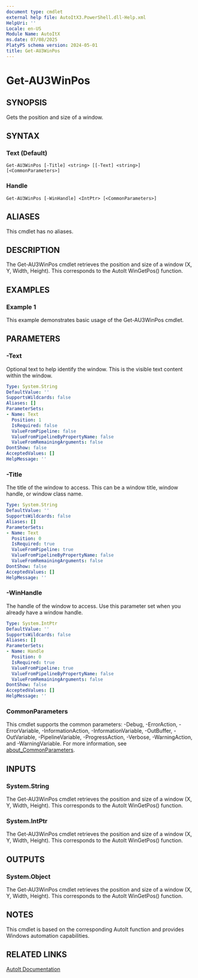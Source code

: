 ```yaml
---
document type: cmdlet
external help file: AutoItX3.PowerShell.dll-Help.xml
HelpUri: ''
Locale: en-US
Module Name: AutoItX
ms.date: 07/08/2025
PlatyPS schema version: 2024-05-01
title: Get-AU3WinPos
---
```


# Get-AU3WinPos

## SYNOPSIS

Gets the position and size of a window.

## SYNTAX

### Text (Default)

```
Get-AU3WinPos [-Title] <string> [[-Text] <string>] [<CommonParameters>]
```

### Handle

```
Get-AU3WinPos [-WinHandle] <IntPtr> [<CommonParameters>]
```

## ALIASES

This cmdlet has no aliases.

## DESCRIPTION

The Get-AU3WinPos cmdlet retrieves the position and size of a window (X, Y, Width, Height). This corresponds to the AutoIt WinGetPos() function.

## EXAMPLES

### Example 1

This example demonstrates basic usage of the Get-AU3WinPos cmdlet.

## PARAMETERS

### -Text

Optional text to help identify the window. This is the visible text content within the window.

```yaml
Type: System.String
DefaultValue: ''
SupportsWildcards: false
Aliases: []
ParameterSets:
- Name: Text
  Position: 1
  IsRequired: false
  ValueFromPipeline: false
  ValueFromPipelineByPropertyName: false
  ValueFromRemainingArguments: false
DontShow: false
AcceptedValues: []
HelpMessage: ''
```

### -Title

The title of the window to access. This can be a window title, window handle, or window class name.

```yaml
Type: System.String
DefaultValue: ''
SupportsWildcards: false
Aliases: []
ParameterSets:
- Name: Text
  Position: 0
  IsRequired: true
  ValueFromPipeline: true
  ValueFromPipelineByPropertyName: false
  ValueFromRemainingArguments: false
DontShow: false
AcceptedValues: []
HelpMessage: ''
```

### -WinHandle

The handle of the window to access. Use this parameter set when you already have a window handle.

```yaml
Type: System.IntPtr
DefaultValue: ''
SupportsWildcards: false
Aliases: []
ParameterSets:
- Name: Handle
  Position: 0
  IsRequired: true
  ValueFromPipeline: true
  ValueFromPipelineByPropertyName: false
  ValueFromRemainingArguments: false
DontShow: false
AcceptedValues: []
HelpMessage: ''
```

### CommonParameters

This cmdlet supports the common parameters: -Debug, -ErrorAction, -ErrorVariable,
-InformationAction, -InformationVariable, -OutBuffer, -OutVariable, -PipelineVariable,
-ProgressAction, -Verbose, -WarningAction, and -WarningVariable. For more information, see
[about_CommonParameters](https://go.microsoft.com/fwlink/?LinkID=113216).

## INPUTS

### System.String

The Get-AU3WinPos cmdlet retrieves the position and size of a window (X, Y, Width, Height). This corresponds to the AutoIt WinGetPos() function.

### System.IntPtr

The Get-AU3WinPos cmdlet retrieves the position and size of a window (X, Y, Width, Height). This corresponds to the AutoIt WinGetPos() function.

## OUTPUTS

### System.Object

The Get-AU3WinPos cmdlet retrieves the position and size of a window (X, Y, Width, Height). This corresponds to the AutoIt WinGetPos() function.

## NOTES

This cmdlet is based on the corresponding AutoIt function and provides Windows automation capabilities.

## RELATED LINKS

[AutoIt Documentation](https://www.autoitscript.com/autoit3/docs/)










